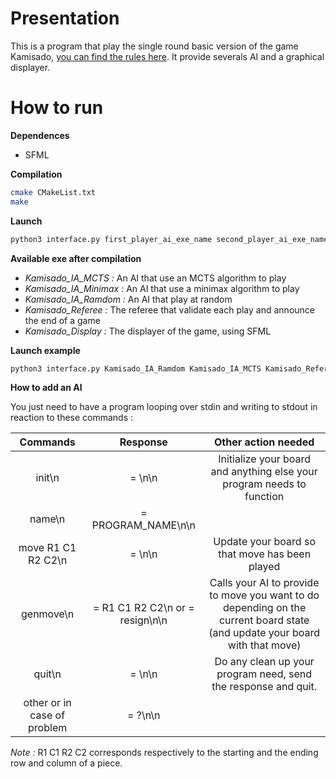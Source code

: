 Presentation
===
This is a program that play the single round basic version of the game Kamisado, [you can find the rules here](http://www.boardspace.net/kamisado/english/RULES%20ENG.pdf).
It provide severals AI and a graphical displayer.

How to run
===
**Dependences**
- SFML

**Compilation**
```bash
cmake CMakeList.txt
make
```

**Launch**
```bash
python3 interface.py first_player_ai_exe_name second_player_ai_exe_name referee_exe_name display_exe_name (facultative)
```

**Available exe after compilation**
- *Kamisado_IA_MCTS :* An AI that use an MCTS algorithm to play
- *Kamisado_IA_Minimax :* An AI that use a minimax algorithm to play
- *Kamisado_IA_Ramdom :* An AI that play at random
- *Kamisado_Referee :* The referee that validate each play and announce the end of a game
- *Kamisado_Display :* The displayer of the game, using SFML

**Launch example**
```bash
python3 interface.py Kamisado_IA_Ramdom Kamisado_IA_MCTS Kamisado_Referee Kamisado_Display
```

**How to add an AI**

You just need to have a program looping over stdin and writing to stdout in reaction to these commands :

|           Commands          |      Response                      |     Other action needed             |
|:---------------------------:|:----------------------------------:|:-----------------------------------:|
|            init\n           | = \n\n                             | Initialize your board and anything else your program needs to function                                                      |
|            name\n           | = PROGRAM_NAME\n\n                 |                                                                                                                             |
|      move R1 C1 R2 C2\n     | = \n\n                             | Update your board so that move has been played                                                                              |
|          genmove\n          | = R1 C1 R2 C2\n or = resign\n\n    | Calls your AI to provide to move you want to do depending on the current board state (and update your board with that move) |
|            quit\n           | = \n\n                             | Do any clean up your program need, send the response and quit.                                                              |
| other or in case of problem | = ?\n\n                            |                                                                                                                             |

*Note :* R1 C1 R2 C2 corresponds respectively to the starting and the ending row and column of a piece.
